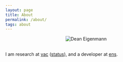 ```yaml
---
layout: page
title: About
permalink: /about/
tags: about
---
```


<p style="text-align: center;">
<img src="{{ site.baseurl }}/images/me.jpeg" alt="Dean Eigenmann" class="avatar" /><br /><br />

I am research at <a href="https://vac.dev/">vac</a> (<a href="https://status.im">status</a>), and a developer at <a href="https://ens.domains">ens</a>.
</p>

